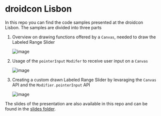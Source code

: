 # droidcon Lisbon

In this repo you can find the code samples presented at the droidcon Lisbon.
The samples are divided into three parts

1. Overview on drawing functions offered by a `Canvas`, needed to draw the Labeled Range Slider   

   ![image](https://github.com/a-frank/droidcon-lisbon/assets/2872794/630c988c-f79e-49c1-9a61-16405ede2fec)
   
2. Usage of the `pointerInput` `Modifer` to receive user input on a `Canvas`

   ![image](https://github.com/a-frank/droidcon-lisbon/assets/2872794/93a0d2ad-00f7-42e3-85a6-a483855b1a49)
   
3. Creating a custom drawn Labeled Range Slider by levaraging the `Canvas` API and the `Modifier.pointerInput` API

   ![image](https://github.com/a-frank/droidcon-lisbon/assets/2872794/618b4a24-f610-4f41-b4a6-0dc13d398c87)


The slides of the presentation are also available in this repo and can be found in the [slides folder](slides).   
